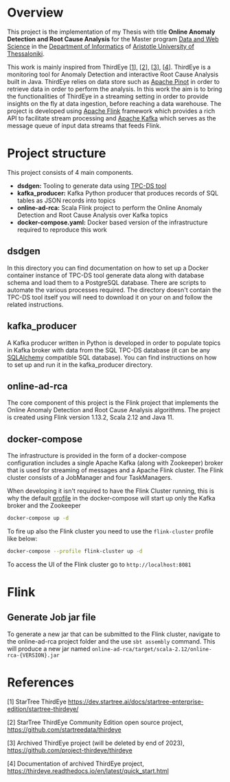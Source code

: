 # Overview
This project is the implementation of my Thesis with title **Online Anomaly Detection and Root Cause Analysis** for the Master program [Data and Web Science](https://dws.csd.auth.gr/) in the [Department of Informatics](https://www.csd.auth.gr/en/) of [Aristotle University of Thessaloniki](https://www.auth.gr/en/).

This work is mainly inspired from ThirdEye [[1](https://dev.startree.ai/docs/startree-enterprise-edition/startree-thirdeye/)], [[2](https://github.com/startreedata/thirdeye)], [[3](https://github.com/project-thirdeye/thirdeye)], [[4](https://thirdeye.readthedocs.io/en/latest/quick_start.html)]. ThirdEye is a monitoring tool for Anomaly Detection and interactive Root Cause Analysis built in Java. ThirdEye relies on data store such as [Apache Pinot](https://pinot.apache.org/) in order to retrieve data in order to perform the analysis. In this work the aim is to bring the functionalities of ThirdEye in a streaming setting in order to provide insights on the fly at data ingestion, before reaching a data warehouse. The project is developed using [Apache Flink](https://flink.apache.org/) framework which provides a rich API to facilitate stream processing and [Apache Kafka](https://kafka.apache.org/) which serves as the message queue of input data streams that feeds Flink.

# Project structure
This project consists of 4 main components.
- **dsdgen:** Tooling to generate data using [TPC-DS tool](https://www.tpc.org/tpcds/)
- **kafka_producer:** Kafka Python producer that produces records of SQL tables as JSON records into topics
- **online-ad-rca:** Scala Flink project to perform the Online Anomaly Detection and Root Cause Analysis over Kafka topics
- **docker-compose.yaml:** Docker based version of the infrastructure required to reproduce this work

## dsdgen
In this directory you can find documentation on how to set up a Docker container instance of TPC-DS tool generate data along with database schema and load them to a PostgreSQL database. There are scripts to automate the various processes required. The directory doesn't contain the TPC-DS tool itself you will need to download it on your on and follow the related instructions.

## kafka_producer
A Kafka producer written in Python is developed in order to populate topics in Kafka broker with data from the SQL TPC-DS database (it can be any [SQLAlchemy](https://www.sqlalchemy.org/) compatible SQL database). You can find instructions on how to set up and run it in the kafka_producer directory.

## online-ad-rca
The core component of this project is the Flink project that implements the Online Anomaly Detection and Root Cause Analysis algorithms. The project is created using Flink version 1.13.2, Scala 2.12 and Java 11.

## docker-compose
The infrastructure is provided in the form of a docker-compose configuration includes a single Apache Kafka (along with Zookeeper) broker that is used for streaming of messages and a Apache Flink cluster. The Flink cluster consists of a JobManager and four TaskManagers.

When developing it isn't required to have the Flink Cluster running, this is why the default [profile](https://docs.docker.com/compose/profiles/) in the docker-compose will start up only the Kafka broker and the Zookeeper
```bash
docker-compose up -d
```
To fire up also the Flink cluster you need to use the `flink-cluster` profile like below:
 ```bash
 docker-compose --profile flink-cluster up -d
 ```

 To access the UI of the Flink cluster go to `http://localhost:8081`

# Flink
## Generate Job jar file
To generate a new jar that can be submitted to the Flink cluster, navigate to the online-ad-rca project folder and the use `sbt assembly` command. This will produce a new jar named `online-ad-rca/target/scala-2.12/online-rca-{VERSION}.jar`

# References
[1]
StarTree ThirdEye https://dev.startree.ai/docs/startree-enterprise-edition/startree-thirdeye/

[2]
StarTree ThirdEye Community Edition open source project, https://github.com/startreedata/thirdeye

[3]
Archived ThirdEye project (will be deleted by end of 2023), https://github.com/project-thirdeye/thirdeye

[4]
Documentation of archived ThirdEye project, https://thirdeye.readthedocs.io/en/latest/quick_start.html